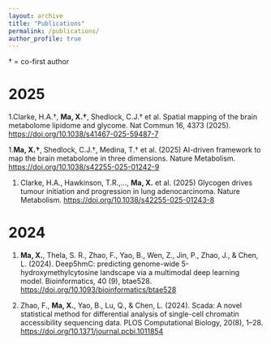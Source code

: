 ```yaml
---
layout: archive
title: "Publications"
permalink: /publications/
author_profile: true
---
```

† = co-first author

# 2025
1.Clarke, H.A.†, **Ma, X.†**, Shedlock, C.J.† et al. Spatial mapping of the brain metabolome lipidome and glycome. Nat Commun 16, 4373 (2025). <https://doi.org/10.1038/s41467-025-59487-7>

1.**Ma, X.†**, Shedlock, C.J.†, Medina, T.† et al. (2025) AI-driven framework to map the brain metabolome in three dimensions. Nature Metabolism. <https://doi.org/10.1038/s42255-025-01242-9>

1. Clarke, H.A., Hawkinson, T.R.,..., **Ma, X.** et al. (2025) Glycogen drives tumour initiation and progression in lung adenocarcinoma. Nature Metabolism. <https://doi.org/10.1038/s42255-025-01243-8>

# 2024
1. **Ma, X.**, Thela, S. R., Zhao, F., Yao, B., Wen, Z., Jin, P., Zhao, J., \& Chen, L. (2024). Deep5hmC: predicting genome-wide 5-hydroxymethylcytosine landscape via a multimodal deep learning model. Bioinformatics, 40 (9), btae528. <https://doi.org/10.1093/bioinformatics/btae528>

1. Zhao, F., **Ma, X.**, Yao, B., Lu, Q., \& Chen, L. (2024). Scada: A novel statistical method for differential analysis of single-cell chromatin accessibility sequencing data. PLOS Computational Biology, 20(8), 1–28. <https://doi.org/10.1371/journal.pcbi.1011854>
